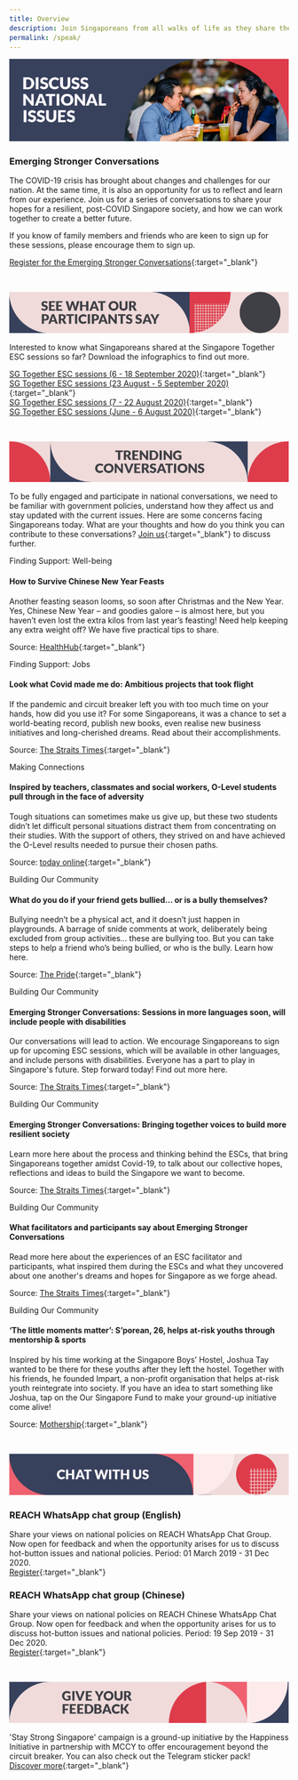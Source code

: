 ```yaml
---
title: Overview
description: Join Singaporeans from all walks of life as they share their views on national issues. Register now to participate.
permalink: /speak/
---
```


![Discuss national issues](/images/speak-header-1.jpg)

### Emerging Stronger Conversations

The COVID-19 crisis has brought about changes and challenges for our nation. At the same time, it is also an opportunity for us to reflect and learn from our experience. Join us for a series of conversations to share your hopes for a resilient, post-COVID Singapore society, and how we can work together to create a better future. 

If you know of family members and friends who are keen to sign up for these sessions, please encourage them to sign up.

[Register for the Emerging Stronger Conversations](https://go.gov.sg/esconversations){:target="_blank"}

&nbsp;

![See what our participants say](/images/speak-header-6.jpg)

Interested to know what Singaporeans shared at the Singapore Together ESC sessions so far? Download the infographics to find out more.

[SG Together ESC sessions (6 - 18 September 2020)](/files/Singapore_Together_Infographics_Series_4.pdf){:target="_blank"}  
[SG Together ESC sessions (23 August - 5 September 2020)](/files/Singapore_Together_Infographics_Series_3.pdf){:target="_blank"}  
[SG Together ESC sessions (7 - 22 August 2020)](/files/Singapore_Together_Infographics_Series_2.pdf){:target="_blank"}  
[SG Together ESC sessions (June - 6 August 2020)](/files/Singapore_Together_Infographics_Series_1.pdf){:target="_blank"}  

&nbsp;

![Trending conversations](/images/speak-header-2.jpg)

To be fully engaged and participate in national conversations, we need to be familiar with government policies, understand how they affect us and stay updated with the current issues. Here are some concerns facing Singaporeans today. What are your thoughts and how do you think you can contribute to these conversations? [Join us](https://www.reach.gov.sg/){:target="_blank"} to discuss further.

<div class="heading-pillar">Finding Support: Well-being</div>

#### How to Survive Chinese New Year Feasts 

Another feasting season looms, so soon after Christmas and the New Year. Yes, Chinese New Year – and goodies galore – is almost here, but you haven’t even lost the extra kilos from last year’s feasting! Need help keeping any extra weight off? We have five practical tips to share. 

Source: [HealthHub](https://www.healthhub.sg/live-healthy/290/how_to_survive_chinese_new_year_feasts){:target="_blank"}

<div class="heading-pillar">Finding Support: Jobs </div>

#### Look what Covid made me do: Ambitious projects that took flight

If the pandemic and circuit breaker left you with too much time on your hands, how did you use it? For some Singaporeans, it was a chance to set a world-beating record, publish new books, even realise new business initiatives and long-cherished dreams. Read about their accomplishments. 

Source: [The Straits Times](https://www.straitstimes.com/life/look-what-covid-made-me-do-ambitious-projects-that-took-flight){:target="_blank"}

<div class="heading-pillar">Making Connections </div>

#### Inspired by teachers, classmates and social workers, O-Level students pull through in the face of adversity

Tough situations can sometimes make us give up, but these two students didn’t let difficult personal situations distract them from concentrating on their studies. With the support of others, they strived on and have achieved the O-Level results needed to pursue their chosen paths.

Source: [today online](https://www.todayonline.com/singapore/inspired-teachers-classmates-and-social-workers-o-level-students-pull-through-face){:target="_blank"}

<div class="heading-pillar">Building Our Community</div>  

#### What do you do if your friend gets bullied… or is a bully themselves? 

Bullying needn’t be a physical act, and it doesn’t just happen in playgrounds. A barrage of snide comments at work, deliberately being excluded from group activities… these are bullying too. But you can take steps to help a friend who’s being bullied, or who is the bully. Learn how here.

Source: [The Pride](https://pride.kindness.sg/what-do-you-do-if-your-friend-gets-bullied-or-is-a-bully-themselves/){:target="_blank"}

<div class="heading-pillar">Building Our Community</div>  

#### Emerging Stronger Conversations: Sessions in more languages soon, will include people with disabilities

Our conversations will lead to action. We encourage Singaporeans to sign up for upcoming ESC sessions, which will be available in other languages, and include persons with disabilities. Everyone has a part to play in Singapore's future. Step forward today! Find out more here.

Source: [The Straits Times](https://www.straitstimes.com/politics/sessions-in-more-languages-soon-will-include-people-with-disabilities){:target="_blank"}

<div class="heading-pillar">Building Our Community</div>  

#### Emerging Stronger Conversations: Bringing together voices to build more resilient society

Learn more here about the process and thinking behind the ESCs, that bring Singaporeans together amidst Covid-19, to talk about our collective hopes, reflections and ideas to build the Singapore we want to become.

Source: [The Straits Times](https://www.straitstimes.com/politics/bringing-together-voices-to-build-more-resilient-society){:target="_blank"}

<div class="heading-pillar">Building Our Community</div>  

#### What facilitators and participants say about Emerging Stronger Conversations

Read more here about the experiences of an ESC facilitator and participants, what inspired them during the ESCs and what they uncovered about one another's dreams and hopes for Singapore as we forge ahead.

Source: [The Straits Times](https://www.straitstimes.com/politics/what-facilitators-and-participants-say-about-esc){:target="_blank"}

<div class="heading-pillar">Building Our Community</div>  

#### ‘The little moments matter’: S’porean, 26, helps at-risk youths through mentorship & sports  
Inspired by his time working at the Singapore Boys’ Hostel, Joshua Tay wanted to be there for these youths after they left the hostel. Together with his friends, he founded Impart, a non-profit organisation that helps at-risk youth reintegrate into society. If you have an idea to start something like Joshua, tap on the Our Singapore Fund to make your ground-up initiative come alive!

Source: [Mothership](https://mothership.sg/2020/07/joshua-tay-impart-singapore-together/){:target="_blank"}

&nbsp;

![Chat with us](/images/speak-header-4.jpg)

### REACH WhatsApp chat group (English)

Share your views on national policies on REACH WhatsApp Chat Group. Now open for feedback and when the opportunity arises for us to discuss hot-button issues and national policies. Period: 01 March 2019 - 31 Dec 2020.  
[Register](https://gems.gevme.com/66596366/registration/order/form){:target="_blank"}

### REACH WhatsApp chat group (Chinese)

Share your views on national policies on REACH Chinese WhatsApp Chat Group. Now open for feedback and when the opportunity arises for us to discuss hot-button issues and national policies. Period: 19 Sep 2019 - 31 Dec 2020.  
[Register](https://gems.gevme.com/79200895/registration/order/form){:target="_blank"}  

&nbsp;

![Give your feedback](/images/speak-header-5.jpg)

'Stay Strong Singapore' campaign is a ground-up initiative by the Happiness Initiative in partnership with MCCY to offer encouragement beyond the circuit breaker. You can also check out the Telegram sticker pack!  
[Discover more](https://happinessinitiative.sg/stay-strong-sg){:target="_blank"}

